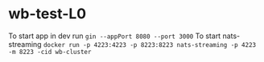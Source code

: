 # wb-test-L0

To start app in dev run `gin --appPort 8080 --port 3000`
To start nats-streaming `docker run -p 4223:4223 -p 8223:8223 nats-streaming -p 4223 -m 8223 -cid wb-cluster`
